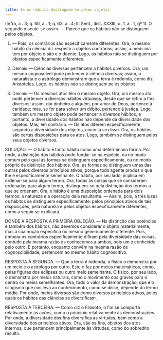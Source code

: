 ```yaml
---
title: Se os hábitos distinguem-se pelos objetos
---
```


(Infra, a . 3; q. 60, a . 1; q. 63, a . 4; III Sent., dist. XXXIII, q. 1. a . 1, qª 1).
  O segundo discute-se assim. — Parece que os hábitos não se distinguem pelos objetos.  

1. — Pois, os contrários são especificamente diferentes. Ora, o mesmo hábito da ciência diz respeito a objetos contrários; assim, a medicina tem por objeto o são e o doente. Logo, os hábitos não se distinguem por objetos especificamente diferentes.  

2. Demais — Ciências diversas pertencem a hábitos diversos. Ora, um mesmo cognoscível pode pertencer à ciência diversas; assim, o naturalista e o astrólogo demonstram que a terra é redonda, como diz Aristóteles. Logo, os hábitos não se distinguem pelos objetos.  

3. Demais — Os mesmos atos têm o mesmo objeto. Ora, um mesmo ato pode pertencer a diversos hábitos virtuosos, desde que se refira a fins diversos; assim, dar dinheiro a alguém, por amor de Deus, pertence à caridade; mas, se for para solver um débito, pertence à justiça. Logo, também um mesmo objeto pode pertencer a diversos hábitos; e portanto, a diversidade dos hábitos não depende da diversidade dos objetos.  Mas, em contrário. — Os atos diferem especificamente segundo a diversidade dos objetos, como já se disse. Ora, os hábitos são certas disposições para os atos. Logo, também se distinguem pelos seus objetos diversos.  

SOLUÇÃO. — O hábito é tanto hábito como uma determinada forma. Por onde, a distinção dos hábitos pode fundar-se na espécie, ou no modo comum pelo qual as formas se distinguem especificamente, ou no modo próprio da distinção dos hábitos. Ora, as formas se distinguem umas das outras pelos diversos princípios ativos, porque todo agente produz o que lhe é especificamente semelhante. O hábito, por seu lado, implica em ordenar-se para algum termo. Ora, todas as coisas que se consideram ordenadas para algum termo, distinguem-se pela distinção dos termos a que se ordenam. Ora, o hábito é uma disposição ordenada para dois termos: a natureza e a operação dela resultante. — Assim, pois, a três luzes os hábitos se distinguem especificamente: pelos princípios ativos de tais disposições, pela natureza e pelos objetos especificamente diferentes, como a seguir se explicará.  

DONDE A RESPOSTA À PRIMEIRA OBJEÇÃO. — Na distinção das potências e também dos hábitos, não devemos considerar o objeto materialmente, mas a sua noção específica ou mesmo genericamente diferente. Pois, embora os contrários especificamente difiram pela diversidade das coisas, contudo pela mesma razão os conhecemos a ambos, pois um é conhecido pelo outro. E portanto, enquanto convêm na mesma razão de cognoscibilidade, pertencem ao mesmo hábito cognoscitivo.  

RESPOSTA À SEGUNDA. — Que a terra é redonda, o físico o demonstra por um meio e o astrólogo por outro. Este o faz por meios matemáticos, como, pelas figuras dos eclipses ou outro meio semelhante. O físico, por seu lado, o demonstra por meios naturais, como o movimento dos graves para o centro ou meios semelhantes. Ora, todo o valor da demonstração, que é o silogismo que nos leva ao conhecimento, como se disse, depende do termo médio. Por onde, meios diversos são como diversos princípios ativos, pelos quais os hábitos das ciências se diversificam.  

RESPOSTA À TERCEIRA. — Como diz o Filósofo, o fim se comporta relativamente às ações, como o princípio relativamente às demonstrações. Por onde, a diversidade dos fins diversifica as virtudes, bem como a diversidade dos princípios ativos. Ora, são os fins, objetos dos atos internos, que pertencem principalmente às virtudes, como do sobredito resulta.
